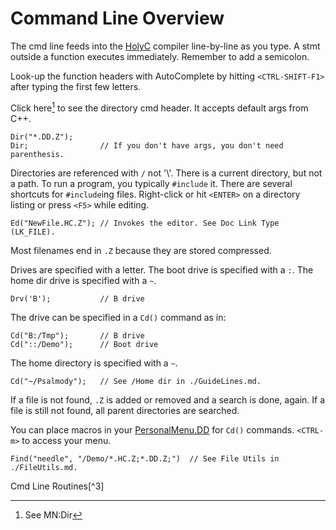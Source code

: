 # Command Line Overview

The cmd line feeds into the [HolyC](./HolyC.md) compiler line-by-line as you type. A stmt outside a function executes immediately. Remember to add a semicolon.

Look-up the function headers with AutoComplete by hitting `<CTRL-SHIFT-F1>` after typing the first few letters.

Click here[^1] to see the directory cmd header. It accepts default args from C++.

```holyc
Dir("*.DD.Z");
Dir;                // If you don't have args, you don't need parenthesis.
```

Directories are referenced with `/` not '\\'. There is a current directory, but not a path. To run a program, you typically `#include` it. There are several shortcuts for `#include`ing files. Right-click or hit `<ENTER>` on a directory listing or press `<F5>` while editing.

```holyc
Ed("NewFile.HC.Z"); // Invokes the editor. See Doc Link Type (LK_FILE).
```

Most filenames end in `.Z` because they are stored compressed.

Drives are specified with a letter. The boot drive is specified with a `:`. The home dir drive is specified with a `~`.

```holyc
Drv('B');           // B drive
```

The drive can be specified in a `Cd()` command as in:

```holyc
Cd("B:/Tmp");       // B drive
Cd("::/Demo");      // Boot drive
```

The home directory is specified with a `~`.

```holyc
Cd("~/Psalmody");   // See /Home dir in ./GuideLines.md.
```

If a file is not found, `.Z` is added or removed and a search is done, again. If a file is still not found, all parent directories are searched.

You can place macros in your [PersonalMenu.DD](https://github.com/cia-foundation/TempleOS/blob/c26482bb6ad3f80106d28504ec5db3c6a360732c/PersonalMenu.DD) for `Cd()` commands. `<CTRL-m>` to access your menu.

```holyc
Find("needle", "/Demo/*.HC.Z;*.DD.Z;")  // See File Utils in ./FileUtils.md.
```

Cmd Line Routines[^3]

[^1]: See MN:Dir

[^2]: See HI:Cmd Line (Typically)

